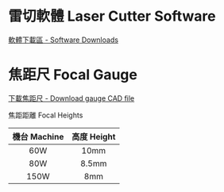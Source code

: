 # 雷切軟體 Laser Cutter Software

[軟體下載區 - Software Downloads](https://github.com/TaiwanTechDigitalAtelier/Laser-Cutters/releases/tag/downloads)


# 焦距尺 Focal Gauge

[下載焦距尺 - Download gauge CAD file](https://github.com/TaiwanTechDigitalAtelier/Laser-Cutters/blob/main/gauge.dxf)

焦距距離 Focal Heights

機台 Machine|高度 Height
:--:|:--:
60W | 10mm
80W | 8.5mm
150W | 8mm